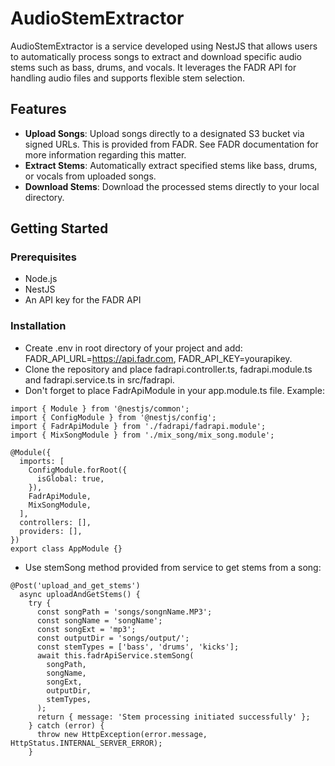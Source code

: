 # AudioStemExtractor

AudioStemExtractor is a service developed using NestJS that allows users to automatically process songs to extract and download specific audio stems such as bass, drums, and vocals. It leverages the FADR API for handling audio files and supports flexible stem selection.

## Features

- **Upload Songs**: Upload songs directly to a designated S3 bucket via signed URLs. This is provided from FADR. See FADR documentation for more information regarding this matter.
- **Extract Stems**: Automatically extract specified stems like bass, drums, or vocals from uploaded songs.
- **Download Stems**: Download the processed stems directly to your local directory.

## Getting Started

### Prerequisites

- Node.js
- NestJS
- An API key for the FADR API

### Installation

- Create .env in root directory of your project and add: FADR_API_URL=https://api.fadr.com, FADR_API_KEY=yourapikey.
- Clone the repository and place fadrapi.controller.ts, fadrapi.module.ts and fadrapi.service.ts in src/fadrapi.
- Don't forget to place FadrApiModule in your app.module.ts file. Example:

```node
import { Module } from '@nestjs/common';
import { ConfigModule } from '@nestjs/config';
import { FadrApiModule } from './fadrapi/fadrapi.module';
import { MixSongModule } from './mix_song/mix_song.module';

@Module({
  imports: [
    ConfigModule.forRoot({
      isGlobal: true,
    }),
    FadrApiModule,
    MixSongModule,
  ],
  controllers: [],
  providers: [],
})
export class AppModule {}
```
- Use stemSong method provided from service to get stems from a song:
```node
@Post('upload_and_get_stems')
  async uploadAndGetStems() {
    try {
      const songPath = 'songs/songnName.MP3';
      const songName = 'songName';
      const songExt = 'mp3';
      const outputDir = 'songs/output/';
      const stemTypes = ['bass', 'drums', 'kicks'];
      await this.fadrApiService.stemSong(
        songPath,
        songName,
        songExt,
        outputDir,
        stemTypes,
      );
      return { message: 'Stem processing initiated successfully' };
    } catch (error) {
      throw new HttpException(error.message, HttpStatus.INTERNAL_SERVER_ERROR);
    }
```
